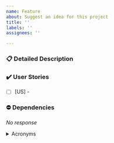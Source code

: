 ```yaml
---
name: Feature
about: Suggest an idea for this project
title: ''
labels: ''
assignees: ''

---
```


### 📋 Detailed Description

<Describe the deliverable that defines this feature which will advance or be an outcome of an EPIC>

### ✔️ User Stories
- [ ] [US] -

### ⛔ Dependencies

_No response_

<details><summary>Acronyms</summary>
<p>



</p>
</details>
